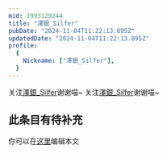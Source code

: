```yaml
---
mid: 1993129244
title: "澤銀_Silfer"
pubDate: "2024-11-04T11:22:13.895Z"
updatedDate: "2024-11-04T11:22:13.895Z"
profile:
  {
    Nickname: ["澤銀_Silfer"],
  }
---
```


关注[澤銀_Silfer](https://space.bilibili.com/1993129244)谢谢喵~ 关注[澤銀_Silfer](https://space.bilibili.com/1993129244)谢谢喵~

## 此条目有待补充
你可以在[这里](https://github.com/Yuhanawa/VTuber.ICU-Content/edit/master/v/澤銀_Silfer/index.md)编辑本文
